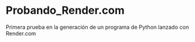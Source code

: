 # Probando_Render.com
Primera prueba en la generación de un programa de Python lanzado con Render.com
